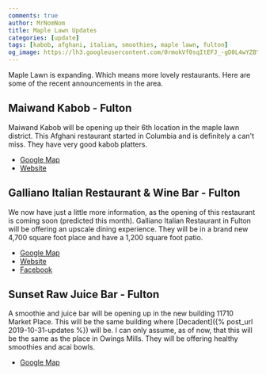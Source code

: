 ```yaml
---
comments: true
author: MrNomNom
title: Maple Lawn Updates
categories: [update]
tags: [kabob, afghani, italian, smoothies, maple lawn, fulton]
og_image: https://lh3.googleusercontent.com/0rmokVf0sqItEFJ_-gD0L4wYZBYioPO8jzC_zco0jB5L0iSAPkmQZxLNSZkxahEOjH3cqZWgfv0XRt61uSEnUI7mILnwF6vw88pRkRiTPbZxHlO7jJCbnVzJbqF3LN0WIel2KuMGKQ=w400
---
```


Maple Lawn is expanding. Which means more lovely restaurants. Here are some of the recent announcements in the area.

<!--more-->

## Maiwand Kabob - Fulton

Maiwand Kabob will be opening up their 6th location in the maple lawn district. This Afghani restaurant started in Columbia and is definitely a can't miss. They have very good kabob platters. 

* [Google Map](https://goo.gl/maps/5a6odh6hKnqBoGhs9)
* [Website](https://maiwandkabob.com/)

## Galliano Italian Restaurant & Wine Bar - Fulton

We now have just a little more information, as the opening of this restaurant is coming soon (predicted this month). Galliano Italian Restaurant in Fulton will be offering an upscale dining experience. They will be in a brand new 4,700 square foot place and have a 1,200 square foot patio.

* [Google Map](https://goo.gl/maps/Mfr96Wmoy6p1voiP9)
* [Website](https://www.gallianoitalianrestaurant.com/)
* [Facebook](https://www.facebook.com/gallianoitalianrestaurant/)

## Sunset Raw Juice Bar - Fulton

A smoothie and juice bar will be opening up in the new building 11710 Market Place. This will be the same building where [Decadent]({% post_url 2019-10-31-updates %}) will be. I can only assume, as of now, that this will be the same as the place in Owings Mills. They will be offering healthy smoothies and acai bowls.

* [Google Map](https://goo.gl/maps/EcjeFuQ29YWk4fDt8)


